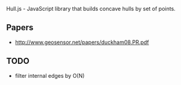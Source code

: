 Hull.js - JavaScript library that builds concave hulls by set of points.

## Papers
* http://www.geosensor.net/papers/duckham08.PR.pdf

## TODO
* filter internal edges by O(N)
